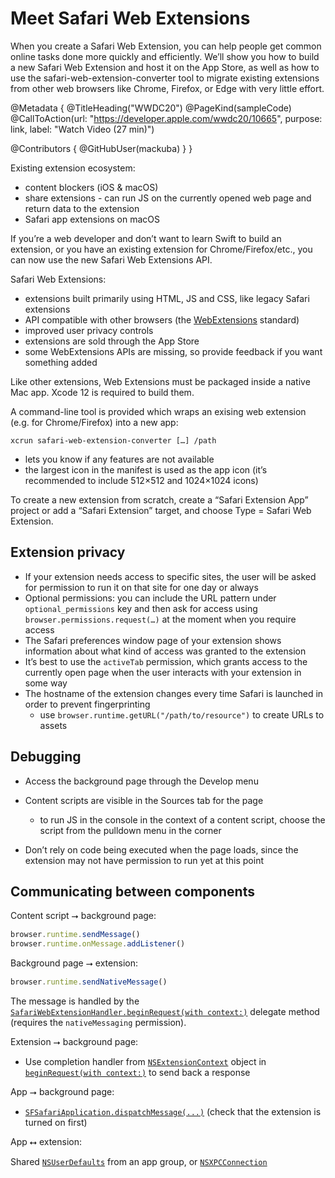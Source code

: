 # Meet Safari Web Extensions

When you create a Safari Web Extension, you can help people get common online tasks done more quickly and efficiently. We’ll show you how to build a new Safari Web Extension and host it on the App Store, as well as how to use the safari-web-extension-converter tool to migrate existing extensions from other web browsers like Chrome, Firefox, or Edge with very little effort.

@Metadata {
   @TitleHeading("WWDC20")
   @PageKind(sampleCode)
   @CallToAction(url: "https://developer.apple.com/wwdc20/10665", purpose: link, label: "Watch Video (27 min)")

   @Contributors {
      @GitHubUser(mackuba)
   }
}



Existing extension ecosystem:

- content blockers (iOS & macOS)
- share extensions - can run JS on the currently opened web page and return data to the extension
- Safari app extensions on macOS

If you’re a web developer and don’t want to learn Swift to build an extension, or you have an existing extension for Chrome/Firefox/etc., you can now use the new Safari Web Extensions API.

Safari Web Extensions:

- extensions built primarily using HTML, JS and CSS, like legacy Safari extensions
- API compatible with other browsers (the [WebExtensions](https://developer.mozilla.org/en-US/docs/Mozilla/Add-ons/WebExtensions) standard)
- improved user privacy controls
- extensions are sold through the App Store
- some WebExtensions APIs are missing, so provide feedback if you want something added

Like other extensions, Web Extensions must be packaged inside a native Mac app. Xcode 12 is required to build them.

A command-line tool is provided which wraps an exising web extension (e.g. for Chrome/Firefox) into a new app:

```
xcrun safari-web-extension-converter […] /path
```

- lets you know if any features are not available
- the largest icon in the manifest is used as the app icon (it’s recommended to include 512×512 and 1024×1024 icons)

To create a new extension from scratch, create a “Safari Extension App” project or add a “Safari Extension” target, and choose Type = Safari Web Extension.

## Extension privacy

- If your extension needs access to specific sites, the user will be asked for permission to run it on that site for one day or always
- Optional permissions: you can include the URL pattern under `optional_permissions` key and then ask for access using `browser.permissions.request(…)` at the moment when you require access
- The Safari preferences window page of your extension shows information about what kind of access was granted to the extension
- It’s best to use the `activeTab` permission, which grants access to the currently open page when the user interacts with your extension in some way
- The hostname of the extension changes every time Safari is launched in order to prevent fingerprinting
  - use `browser.runtime.getURL("/path/to/resource")` to create URLs to assets

## Debugging

- Access the background page through the Develop menu
- Content scripts are visible in the Sources tab for the page
  - to run JS in the console in the context of a content script, choose the script from the pulldown menu in the corner

- Don’t rely on code being executed when the page loads, since the extension may not have permission to run yet at this point

## Communicating between components

Content script ⭢ background page:

```js
browser.runtime.sendMessage()
browser.runtime.onMessage.addListener()
```

Background page ⭢ extension:

```js
browser.runtime.sendNativeMessage()
```

The message is handled by the [`SafariWebExtensionHandler.beginRequest(with context:)`](https://developer.apple.com/documentation/foundation/nsextensionrequesthandling/1413395-beginrequest) delegate method (requires the `nativeMessaging` permission).

Extension ⭢ background page: 

- Use completion handler from [`NSExtensionContext`](https://developer.apple.com/documentation/foundation/nsextensioncontext) object in [`beginRequest(with context:)`](https://developer.apple.com/documentation/foundation/nsextensionrequesthandling/1413395-beginrequest) to send back a response

App ⭢ background page:

- [`SFSafariApplication.dispatchMessage(...)`](https://developer.apple.com/documentation/safariservices/sfsafariapplication/2823941-dispatchmessage) (check that the extension is turned on first)

App ⭤ extension:

Shared [`NSUserDefaults`](https://developer.apple.com/documentation/foundation/nsuserdefaults) from an app group, or [`NSXPCConnection`](https://developer.apple.com/documentation/foundation/nsxpcconnection)
